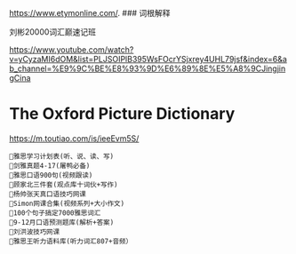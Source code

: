 https://www.etymonline.com/. ### 词根解释

刘彬20000词汇巅速记班

https://www.youtube.com/watch?v=yCyzaMI6dOM&list=PLJSOIPlB395WsFOcrYSjxrey4UHL79jsf&index=6&ab_channel=%E9%9C%BE%E8%93%9D%E6%89%8E%E5%A8%9CJingjingCina


# The Oxford Picture Dictionary
https://m.toutiao.com/is/ieeEvm5S/
```
🔸雅思学习计划表(听、说、读、写)
🔸剑雅真题4-17(屠鸭必备)
🔸雅思口语900句(视频跟读)
🔸顾家北三件套(观点库十词伙+写作)
🔸杨帅张天真口语技巧网课
🔸Simon网课合集(视频系列+大小作文)
🔸100个句子搞定7000雅思词汇
🔸9-12月口语预测题库(解析+答案)
🔸刘洪波技巧网课
🔸雅思王听力语料库(听力词汇807+音频）
```
